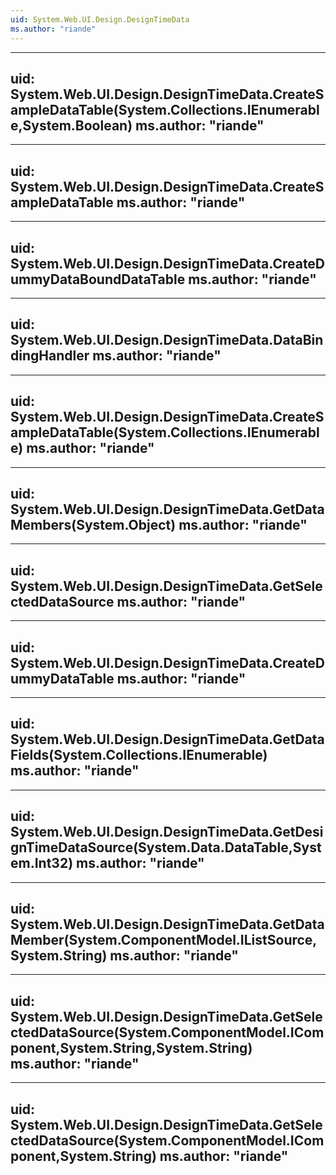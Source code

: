 ```yaml
---
uid: System.Web.UI.Design.DesignTimeData
ms.author: "riande"
---
```


---
uid: System.Web.UI.Design.DesignTimeData.CreateSampleDataTable(System.Collections.IEnumerable,System.Boolean)
ms.author: "riande"
---

---
uid: System.Web.UI.Design.DesignTimeData.CreateSampleDataTable
ms.author: "riande"
---

---
uid: System.Web.UI.Design.DesignTimeData.CreateDummyDataBoundDataTable
ms.author: "riande"
---

---
uid: System.Web.UI.Design.DesignTimeData.DataBindingHandler
ms.author: "riande"
---

---
uid: System.Web.UI.Design.DesignTimeData.CreateSampleDataTable(System.Collections.IEnumerable)
ms.author: "riande"
---

---
uid: System.Web.UI.Design.DesignTimeData.GetDataMembers(System.Object)
ms.author: "riande"
---

---
uid: System.Web.UI.Design.DesignTimeData.GetSelectedDataSource
ms.author: "riande"
---

---
uid: System.Web.UI.Design.DesignTimeData.CreateDummyDataTable
ms.author: "riande"
---

---
uid: System.Web.UI.Design.DesignTimeData.GetDataFields(System.Collections.IEnumerable)
ms.author: "riande"
---

---
uid: System.Web.UI.Design.DesignTimeData.GetDesignTimeDataSource(System.Data.DataTable,System.Int32)
ms.author: "riande"
---

---
uid: System.Web.UI.Design.DesignTimeData.GetDataMember(System.ComponentModel.IListSource,System.String)
ms.author: "riande"
---

---
uid: System.Web.UI.Design.DesignTimeData.GetSelectedDataSource(System.ComponentModel.IComponent,System.String,System.String)
ms.author: "riande"
---

---
uid: System.Web.UI.Design.DesignTimeData.GetSelectedDataSource(System.ComponentModel.IComponent,System.String)
ms.author: "riande"
---
